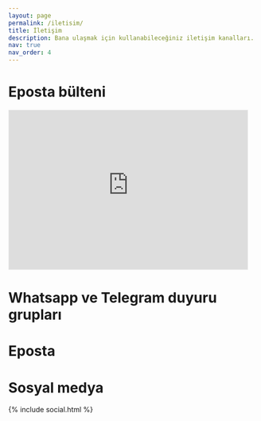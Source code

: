 ```yaml
---
layout: page
permalink: /iletisim/
title: İletişim
description: Bana ulaşmak için kullanabileceğiniz iletişim kanalları.
nav: true
nav_order: 4
---
```


# Eposta bülteni

<iframe src="https://edizdikmelik.substack.com/embed" width="480" height="320" style="border:1px solid #EEE; background:white;" frameborder="0" scrolling="no"></iframe>

# Whatsapp ve Telegram duyuru grupları

# Eposta

<a href="mailto:{{ site.email | encode_email }}" title="email"><i class="fas fa-envelope"></i></a>

# Sosyal medya

<div class="social">
              <div class="contact-icons">
                {% include social.html %}
              </div>
</div>
